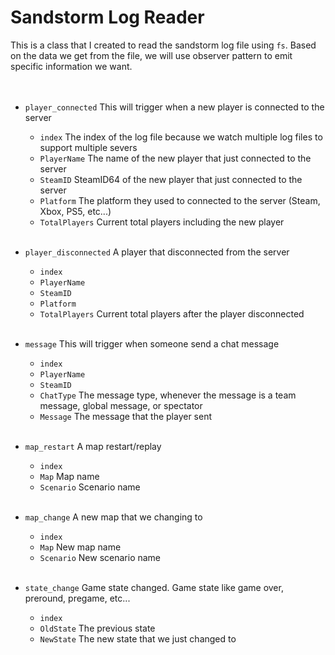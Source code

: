 # Sandstorm Log Reader

This is a class that I created to read the sandstorm log file using `fs`. Based on the data we get from the file, we will use observer pattern to emit specific information we want.<br><br><br>


- `player_connected` This will trigger when a new player is connected to the server
	- `index` The index of the log file because we watch multiple log files to support multiple severs
	- `PlayerName` The name of the new player that just connected to the server
	- `SteamID` SteamID64 of the new player that just connected to the server
	- `Platform` The platform they used to connected to the server (Steam, Xbox, PS5, etc...)
	- `TotalPlayers` Current total players including the new player<br><br>

- `player_disconnected` A player that disconnected from the server
	- `index`
	- `PlayerName`
	- `SteamID`
	- `Platform`
	- `TotalPlayers` Current total players after the player disconnected<br><br>
	
- `message` This will trigger when someone send a chat message
	- `index`
	- `PlayerName`
	- `SteamID`
	- `ChatType` The message type, whenever the message is a team message, global message, or spectator
	- `Message` The message that the player sent<br><br>
	
- `map_restart` A map restart/replay
	- `index`
	- `Map` Map name
	- `Scenario` Scenario name<br><br>
	
- `map_change` A new map that we changing to
	- `index`
	- `Map` New map name
	- `Scenario` New scenario name<br><br>
	
- `state_change` Game state changed. Game state like game over, preround, pregame, etc...
	- `index`
	- `OldState` The previous state
	- `NewState` The new state that we just changed to
